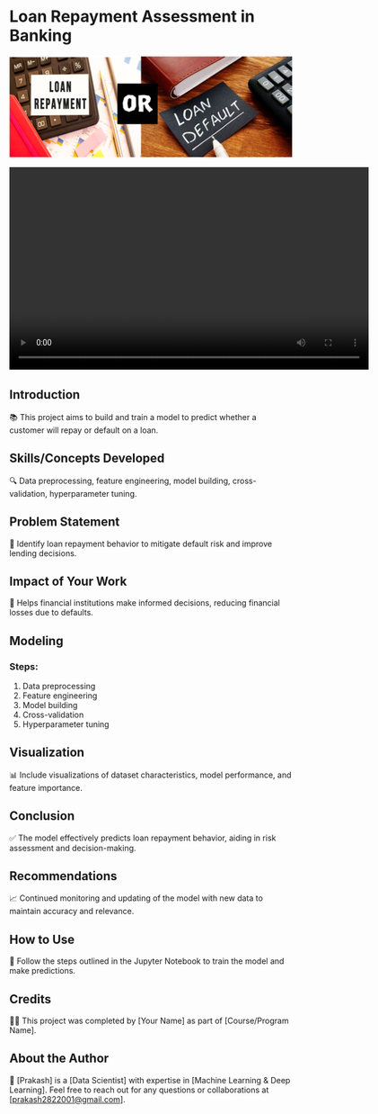 # Loan Repayment Assessment in Banking

![](https://github.com/Prakashpsk/Loan-Repayment-Project/blob/main/repay_de_img.png)

<video width="640" height="360" controls>
  <source src="[URL_OF_YOUR_VIDEO_FILE](https://drive.google.com/drive/folders/1pDBKGIUC8qTFeagyMUwReQD2Z39ivAHP?usp=drive_link)" type="video/mp4">
  Your browser does not support the video tag.
</video>

## Introduction
📚 This project aims to build and train a model to predict whether a customer will repay or default on a loan.

## Skills/Concepts Developed
🔍 Data preprocessing, feature engineering, model building, cross-validation, hyperparameter tuning.

## Problem Statement
🎯 Identify loan repayment behavior to mitigate default risk and improve lending decisions.

## Impact of Your Work
💼 Helps financial institutions make informed decisions, reducing financial losses due to defaults.

## Modeling
### Steps:
1. Data preprocessing
2. Feature engineering
3. Model building
4. Cross-validation
5. Hyperparameter tuning

## Visualization
📊 Include visualizations of dataset characteristics, model performance, and feature importance.

## Conclusion
✅ The model effectively predicts loan repayment behavior, aiding in risk assessment and decision-making.

## Recommendations
📈 Continued monitoring and updating of the model with new data to maintain accuracy and relevance.

## How to Use
🔧 Follow the steps outlined in the Jupyter Notebook to train the model and make predictions.

## Credits
👨‍💻 This project was completed by [Your Name] as part of [Course/Program Name].

## About the Author
👋 [Prakash] is a [Data Scientist] with expertise in [Machine Learning & Deep Learning]. Feel free to reach out for any questions or collaborations at [prakash2822001@gmail.com].
